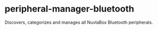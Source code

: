# peripheral-manager-bluetooth

Discovers, categorizes and manages all NuvlaBox Bluetooth peripherals.




